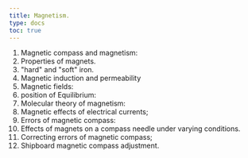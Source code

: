 ```yaml
---
title: Magnetism. 
type: docs
toc: true
---
```

1. Magnetic compass and magnetism: 
2. Properties of magnets.
3. "hard" and "soft" iron.
4. Magnetic induction and permeability
5. Magnetic fields: 
6. position of Equilibrium:
7. Molecular theory of magnetism:
8. Magnetic effects of electrical currents; 
9. Errors of magnetic compass:
10. Effects of magnets on a compass needle under varying conditions.
11. Correcting errors of magnetic compass; 
12. Shipboard magnetic compass adjustment.

